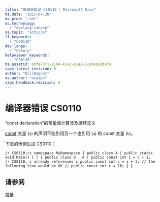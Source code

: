 ```yaml
---
title: "编译器错误 CS0110 | Microsoft Docs"
ms.date: "2015-07-20"
ms.prod: ".net"
ms.technology: 
  - "devlang-csharp"
ms.topic: "article"
f1_keywords: 
  - "CS0110"
dev_langs: 
  - "CSharp"
helpviewer_keywords: 
  - "CS0110"
ms.assetid: 0bfe7071-1194-4142-a1a1-6190ee92b1d4
caps.latest.revision: 8
author: "BillWagner"
ms.author: "wiwagn"
caps.handback.revision: 8
---
```

# 编译器错误 CS0110
“const declaration”的常量值计算涉及循环定义  
  
 [const](../../csharp/language-reference/keywords/const.md) 变量 \(`a`\) 的声明不能引用另一个也引用 \(`a`\) 的 const 变量 \(`b`\)。  
  
 下面的示例生成 CS0110：  
  
```  
// CS0110.cs namespace MyNamespace { public class A { public static void Main() { } } public class B : A { public const int i = c + 1;   // CS0110, c already references i public const int c = i + 1; // the following line would be OK // public const int c = 10; } }  
```  
  
## 请参阅  
 [常量](../../csharp/programming-guide/classes-and-structs/constants.md)
